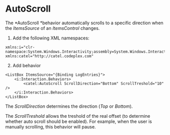 # AutoScroll

The *AutoScroll *behavior automatically scrolls to a specific direction when the *ItemsSource* of an *ItemsControl* changes.

1) Add the following XML namespaces:

```
xmlns:i="clr-namespace:System.Windows.Interactivity;assembly=System.Windows.Interactivity"
xmlns:catel="http://catel.codeplex.com"
```

2) Add behavior

```
<ListBox ItemsSource="{Binding LogEntries}">
    <i:Interaction.Behaviors>
        <catel:AutoScroll ScrollDirection="Bottom" ScrollTreshold="10" />
    </i:Interaction.Behaviors>
</ListBox>
```

The *ScrollDirection* determines the direction (*Top* or *Bottom*).

The *ScrollTreshold* allows the treshold of the real offset (to determine whether auto scroll should be enabled). For example, when the user is manually scrolling, this behavior will pause.

